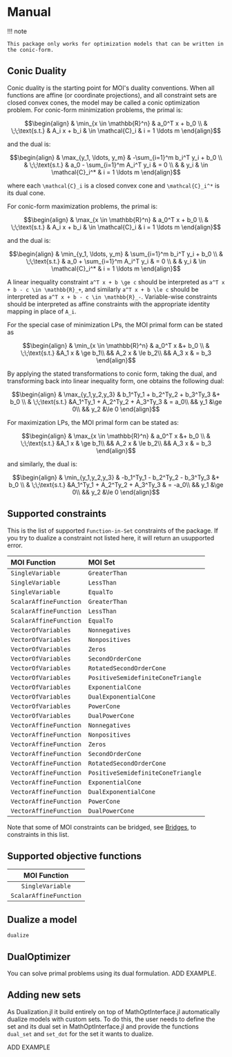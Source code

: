 # Manual

!!! note 

    This package only works for optimization models that can be written in the conic-form.

## Conic Duality

Conic duality is the starting point for MOI's duality conventions. When all functions are affine (or coordinate projections), and all constraint sets are closed convex cones, the model may be called a conic optimization problem.
For conic-form minimization problems, the primal is:

```math
\begin{align}
& \min_{x \in \mathbb{R}^n} & a_0^T x + b_0
\\
& \;\;\text{s.t.} & A_i x + b_i & \in \mathcal{C}_i & i = 1 \ldots m
\end{align}
```

and the dual is:

```math
\begin{align}
& \max_{y_1, \ldots, y_m} & -\sum_{i=1}^m b_i^T y_i + b_0
\\
& \;\;\text{s.t.} & a_0 - \sum_{i=1}^m A_i^T y_i & = 0
\\
& & y_i & \in \mathcal{C}_i^* & i = 1 \ldots m
\end{align}
```

where each ``\mathcal{C}_i`` is a closed convex cone and ``\mathcal{C}_i^*`` is its dual cone.

For conic-form maximization problems, the primal is:
```math
\begin{align}
& \max_{x \in \mathbb{R}^n} & a_0^T x + b_0
\\
& \;\;\text{s.t.} & A_i x + b_i & \in \mathcal{C}_i & i = 1 \ldots m
\end{align}
```

and the dual is:

```math
\begin{align}
& \min_{y_1, \ldots, y_m} & \sum_{i=1}^m b_i^T y_i + b_0
\\
& \;\;\text{s.t.} & a_0 + \sum_{i=1}^m A_i^T y_i & = 0
\\
& & y_i & \in \mathcal{C}_i^* & i = 1 \ldots m
\end{align}
```

A linear inequality constraint ``a^T x + b \ge c`` should be interpreted as ``a^T x + b - c \in \mathbb{R}_+``, and similarly ``a^T x + b \le c`` should be interpreted as ``a^T x + b - c \in \mathbb{R}_-``.
Variable-wise constraints should be interpreted as affine constraints with the appropriate identity mapping in place of ``A_i``.

For the special case of minimization LPs, the MOI primal form can be stated as
```math
\begin{align}
& \min_{x \in \mathbb{R}^n} & a_0^T x &+ b_0
\\
& \;\;\text{s.t.}
&A_1 x & \ge b_1\\
&& A_2 x & \le b_2\\
&& A_3 x & = b_3
\end{align}
```

By applying the stated transformations to conic form, taking the dual, and transforming back into linear inequality form, one obtains the following dual:

```math
\begin{align}
& \max_{y_1,y_2,y_3} & b_1^Ty_1 + b_2^Ty_2 + b_3^Ty_3 &+ b_0
\\
& \;\;\text{s.t.}
&A_1^Ty_1 + A_2^Ty_2 + A_3^Ty_3 & = a_0\\
&& y_1 &\ge 0\\
&& y_2 &\le 0
\end{align}
```

For maximization LPs, the MOI primal form can be stated as:
```math
\begin{align}
& \max_{x \in \mathbb{R}^n} & a_0^T x &+ b_0
\\
& \;\;\text{s.t.}
&A_1 x & \ge b_1\\
&& A_2 x & \le b_2\\
&& A_3 x & = b_3
\end{align}
```

and similarly, the dual is:
```math
\begin{align}
& \min_{y_1,y_2,y_3} & -b_1^Ty_1 - b_2^Ty_2 - b_3^Ty_3 &+ b_0
\\
& \;\;\text{s.t.}
&A_1^Ty_1 + A_2^Ty_2 + A_3^Ty_3 & = -a_0\\
&& y_1 &\ge 0\\
&& y_2 &\le 0
\end{align}
```

## Supported constraints

This is the list of supported `Function-in-Set` constraints of the package. If you try to dualize
a constraint not listed here, it will return an usupported error.

|  MOI Function | MOI Set |
|:-------|:---------------|
|    `SingleVariable`    |    `GreaterThan`    |
|    `SingleVariable`    |    `LessThan`    |
|    `SingleVariable`    |    `EqualTo`    |
|    `ScalarAffineFunction`    |    `GreaterThan`    |
|    `ScalarAffineFunction`    |    `LessThan`    |
|    `ScalarAffineFunction`    |    `EqualTo`    |
|    `VectorOfVariables`    |    `Nonnegatives`    |
|    `VectorOfVariables`    |    `Nonpositives`    |
|    `VectorOfVariables`    |    `Zeros`    |
|    `VectorOfVariables`    |    `SecondOrderCone`    |
|    `VectorOfVariables`    |    `RotatedSecondOrderCone`    |
|    `VectorOfVariables`    |    `PositiveSemidefiniteConeTriangle`    |
|    `VectorOfVariables`    |    `ExponentialCone`    |
|    `VectorOfVariables`    |    `DualExponentialCone`    |
|    `VectorOfVariables`    |    `PowerCone`    |
|    `VectorOfVariables`    |    `DualPowerCone`    |
|    `VectorAffineFunction`    |    `Nonnegatives`    |
|    `VectorAffineFunction`    |    `Nonpositives`    |
|    `VectorAffineFunction`    |    `Zeros`    |
|    `VectorAffineFunction`    |    `SecondOrderCone`    |
|    `VectorAffineFunction`    |    `RotatedSecondOrderCone`    |
|    `VectorAffineFunction`    |    `PositiveSemidefiniteConeTriangle`    |
|    `VectorAffineFunction`    |    `ExponentialCone`    |
|    `VectorAffineFunction`    |    `DualExponentialCone`    |
|    `VectorAffineFunction`    |    `PowerCone`    |
|    `VectorAffineFunction`    |    `DualPowerCone`    |

Note that some of MOI constraints can be bridged, see [Bridges](http://www.juliaopt.org/MathOptInterface.jl/stable/apireference/#Bridges-1), to constraints in this list.

## Supported objective functions

|  MOI Function |
|:-------:|
|   `SingleVariable`   |
|   `ScalarAffineFunction`   |

## Dualize a model

```@docs
dualize
```

## DualOptimizer

You can solve primal problems using its dual formulation. 
ADD EXAMPLE.

## Adding new sets

As Dualization.jl it build entirely on top of MathOptInterface.jl automatically dualize models with custom sets. 
To do this, the user needs to define the set and its dual set in MathOptInterface.jl and provide the functions
`dual_set` and `set_dot` for the set it wants to dualize.

ADD EXAMPLE